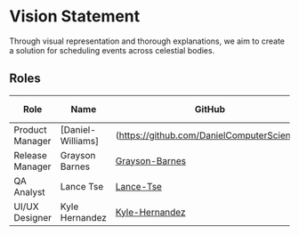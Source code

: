 # Vision Statement
Through visual representation and thorough explanations, we aim to create a solution for scheduling events across celestial bodies.

## Roles
| Role            | Name            | GitHub                                            | Web Portfolio                                                                                                         |
|-----------------|-----------------|------------------------------------------------------------|-----------------------------------------------------------------------------------------------------------------------------------------|
| Product Manager |[Daniel-Williams] |(https://github.com/DanielComputerScience)| [Daniel's Portfolio](https://www.codermerlin.academy/users/elijah-williams/Digital%20Portfolio/index.html)|
| Release Manager | Grayson Barnes   | [Grayson-Barnes](https://github.com/theo-y-hky39)| [Grayson's Portfolio](https://codermerlin.academy/users/fyodor-theodore-yakovlev/Digital%20Portfolio/index.html)|                                                              
| QA Analyst      | Lance Tse    | [Lance-Tse]()                                | [Lance's Portfolio](https://www.codermerlin.academy/users/Lance-Tse/Digital%20Portfolio/index.html)                                                                                                     |
| UI/UX Designer  | Kyle Hernandez  | [Kyle-Hernandez](https://github.com/kylesdev91/kylesdev91.github.io)                              | [Kyle's Portfolio](https://www.codermerlin.academy/users/kyle-hernandez/Digital%20Portfolio/index.html)                                                                                                       |
